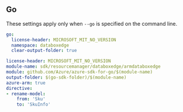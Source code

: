 ## Go

These settings apply only when `--go` is specified on the command line.

```yaml $(go) && !$(track2)
go:
  license-header: MICROSOFT_MIT_NO_VERSION
  namespace: databoxedge
  clear-output-folder: true
```

``` yaml $(go) && $(track2)
license-header: MICROSOFT_MIT_NO_VERSION
module-name: sdk/resourcemanager/databoxedge/armdataboxedge
module: github.com/Azure/azure-sdk-for-go/$(module-name)
output-folder: $(go-sdk-folder)/$(module-name)
azure-arm: true
directive:
- rename-model:
    from: 'Sku'
    to: 'SkuInfo'
```
